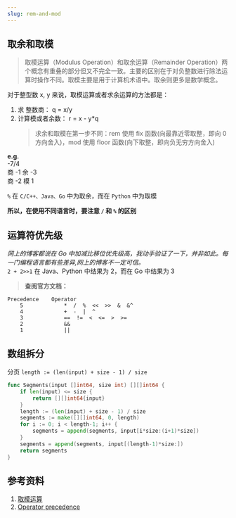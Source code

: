 ```yaml
---
slug: rem-and-mod
---
```


## 取余和取模

> 取模运算（Modulus Operation）和取余运算（Remainder Operation）两个概念有重叠的部分但又不完全一致。主要的区别在于对负整数进行除法运算时操作不同。取模主要是用于计算机术语中。取余则更多是数学概念。

对于整型数 x, y 来说，取模运算或者求余运算的方法都是：

1. 求 整数商： q = x/y
2. 计算模或者余数： r = x - y\*q
   > 求余和取模在第一步不同：rem 使用 fix 函数(向最靠近零取整，即向 0 方向舍入)，mod 使用 floor 函数(向下取整，即向负无穷方向舍入)

**e.g.**  
-7/4  
商 -1 余 -3  
商 -2 模 1

`%` 在 `C/C++、Java、Go` 中为取余，而在 `Python` 中为取模

**所以，在使用不同语言时，要注意 `/` 和 `%` 的区别**

## 运算符优先级

_网上的博客都说在 Go 中加减比移位优先级高，我动手验证了一下，并非如此。每一门编程语言都有些差异,网上的博客不一定可信。_  
`2 + 2>>1` 在 Java、Python 中结果为 2，而在 Go 中结果为 3

> **查阅官方文档：**

```
Precedence    Operator
    5             *  /  %  <<  >>  &  &^
    4             +  -  |  ^
    3             ==  !=  <  <=  >  >=
    2             &&
    1             ||
```

## 数组拆分

分页 `length := (len(input) + size - 1) / size`

```go
func Segments(input []int64, size int) [][]int64 {
	if len(input) <= size {
		return [][]int64{input}
	}
	length := (len(input) + size - 1) / size
	segments := make([][]int64, 0, length)
	for i := 0; i < length-1; i++ {
		segments = append(segments, input[i*size:(i+1)*size])
	}
	segments = append(segments, input[(length-1)*size:])
	return segments
}
```

## 参考资料

1. [取模运算](https://baike.baidu.com/item/取模运算)
2. [Operator precedence](https://golang.google.cn/ref/spec)
